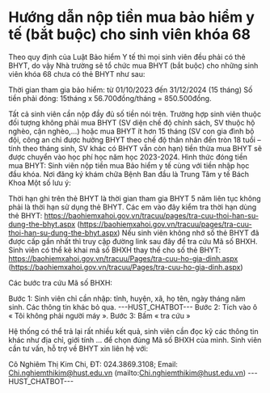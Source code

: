 # Hướng dẫn nộp tiền mua bảo hiểm y tế (bắt buộc) cho sinh viên khóa 68

Theo quy định của Luật Bảo hiểm Y tế thì mọi sinh viên đều phải có thẻ BHYT, do vậy Nhà trường sẽ tổ chức mua BHYT (bắt buộc) cho những sinh viên khóa 68 chưa có thẻ BHYT như sau:

Thời gian tham gia bảo hiểm: từ 01/10/2023 đến 31/12/2024 (15 tháng)
Số tiền phải đóng: 15tháng x 56.700đồng/tháng = 850.500đồng.

Tất cả sinh viên cần nộp đầy đủ số tiền nói trên. Trường hợp sinh viên thuộc đối tượng không phải mua BHYT (SV diện chế độ chính sách, SV thuộc hộ nghèo, cận nghèo,…) hoặc mua BHYT ít hơn 15 tháng (SV con gia đình bộ đội, công an chỉ được hưởng BHYT theo chế độ thân nhân đến tròn 18 tuổi – tính theo tháng sinh, SV khác có BHYT vẫn còn hạn) tiền thừa mua BHYT sẽ được chuyển vào học phí học năm học 2023-2024. Hình thức đóng tiền mua BHYT: Sinh viên nộp tiền mua Bảo hiểm y tế cùng với tiền nhập học đầu khóa. Nơi đăng ký khám chữa Bệnh Ban đầu là Trung Tâm y tế Bách Khoa
Một số lưu ý:

Thời hạn ghi trên thẻ BHYT là thời gian tham gia BHYT 5 năm liên tục không phải là thời hạn sử dụng thẻ BHYT. Các em vào đây kiểm tra thời hạn dùng thẻ BHYT: https://baohiemxahoi.gov.vn/tracuu/pages/tra-cuu-thoi-han-su-dung-the-bhyt.aspx (https://baohiemxahoi.gov.vn/tracuu/pages/tra-cuu-thoi-han-su-dung-the-bhyt.aspx)
Nếu sinh viên không nhớ số thẻ BHYT đã được cấp gần nhất thì truy cập đường link sau đây để tra cứu Mã số BHXH. Sinh viên có thể kê khai mã số BHXH thay thế cho số thẻ BHYT: https://baohiemxahoi.gov.vn/tracuu/Pages/tra-cuu-ho-gia-dinh.aspx (https://baohiemxahoi.gov.vn/tracuu/Pages/tra-cuu-ho-gia-dinh.aspx)

Các bước tra cứu Mã số BHXH:

Bước 1: Sinh viên chỉ cần nhập: tỉnh, huyện, xã, họ tên, ngày tháng năm sinh. Các thông tin khác bỏ qua. 
 ---HUST_CHATBOT---
Bước 2: Tích vào ô « Tôi không phải người máy ». Bước 3: Bấm « tra cứu »

Hệ thống có thể trả lại rất nhiều kết quả, sinh viên cần đọc kỹ các thông tin khác như địa chỉ, giới tính … để chọn đúng Mã số BHXH của mình. Sinh viên cần tư vấn, hỗ trợ về BHYT xin liên hệ với:

Cô Nghiêm Thị Kim Chi, ĐT: 024.3869.3108;
Email: Chi.nghiemthikim@hust.edu.vn (mailto:Chi.nghiemthikim@hust.edu.vn) 
 ---HUST_CHATBOT---